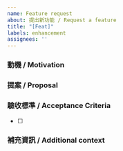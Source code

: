 ```yaml
---
name: Feature request
about: 提出新功能 / Request a feature
title: "[Feat]"
labels: enhancement
assignees: ''
---
```


### 動機 / Motivation

### 提案 / Proposal

### 驗收標準 / Acceptance Criteria
- [ ]

### 補充資訊 / Additional context


